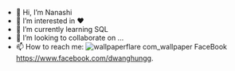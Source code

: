 - 👋 Hi, I’m Nanashi
- 👀 I’m interested in ❤️
- 🌱 I’m currently learning SQL
- 💞️ I’m looking to collaborate on ...
- 📫 How to reach me: ![wallpaperflare com_wallpaper](https://user-images.githubusercontent.com/100772901/189464490-34dc4f60-6a7a-4206-b532-4b771825dd37.jpg)
FaceBook https://www.facebook.com/dwanghungg.

<!---
nanashi193/nanashi193 is a ✨ special ✨ repository because its `README.md` (this file) appears on your GitHub profile.
You can click the Preview link to take a look at your changes.
--->
